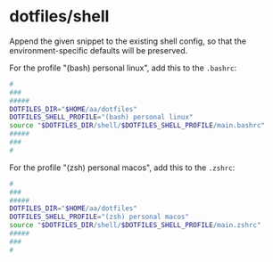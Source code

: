 # dotfiles/shell

Append the given snippet to the existing shell config, so that the environment-specific defaults will be preserved.

For the profile "(bash) personal linux", add this to the `.bashrc`:
```bash
#
###
#####
DOTFILES_DIR="$HOME/aa/dotfiles"
DOTFILES_SHELL_PROFILE="(bash) personal linux"
source "$DOTFILES_DIR/shell/$DOTFILES_SHELL_PROFILE/main.bashrc"
#####
###
#
```

For the profile "(zsh) personal macos", add this to the `.zshrc`:
```sh
#
###
#####
DOTFILES_DIR="$HOME/aa/dotfiles"
DOTFILES_SHELL_PROFILE="(zsh) personal macos"
source "$DOTFILES_DIR/shell/$DOTFILES_SHELL_PROFILE/main.zshrc"
#####
###
#
```

